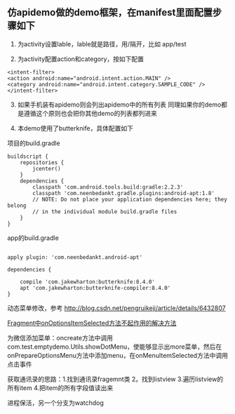 ##  仿apidemo做的demo框架，在manifest里面配置步骤如下

1. 为activity设置lable，lable就是路径，用/隔开，比如  app/test

2. 为activity配置action和category，按如下配置

```
<intent-filter>
<action android:name="android.intent.action.MAIN" />
<category android:name="android.intent.category.SAMPLE_CODE" />
</intent-filter>
```

3.  如果手机装有apidemo则会列出apidemo中的所有列表
    同理如果你的demo都是遵循这个原则也会把你其他demo的列表都列进来

4. 本demo使用了butterknife，具体配置如下

项目的build.gradle

```
buildscript {
    repositories {
        jcenter()
    }
    dependencies {
        classpath 'com.android.tools.build:gradle:2.2.3'
        classpath 'com.neenbedankt.gradle.plugins:android-apt:1.8'
        // NOTE: Do not place your application dependencies here; they belong
        // in the individual module build.gradle files
    }
}
```

app的build.gradle

```

apply plugin: 'com.neenbedankt.android-apt'

dependencies {

    compile 'com.jakewharton:butterknife:8.4.0'
    apt 'com.jakewharton:butterknife-compiler:8.4.0'
}
```

动态菜单修改，参考 http://blog.csdn.net/pengruikeji/article/details/6432807

[Fragment中onOptionsItemSelected方法不起作用的解决方法](http://blog.csdn.net/ican87/article/details/38012563)

为微信添加菜单：oncreate方法中调用com.test.emptydemo.Utils.showDotMenu，使能够显示出more菜单，然后在
onPrepareOptionsMenu方法中添加menu，在onMenuItemSelected方法中调用点击事件


获取通讯录的思路：1.找到通讯录fragemnt类   2。找到listview   3.遍历listview的所有item
4.把item的所有字段值读出来


进程保活，另一个分支为watchdog
